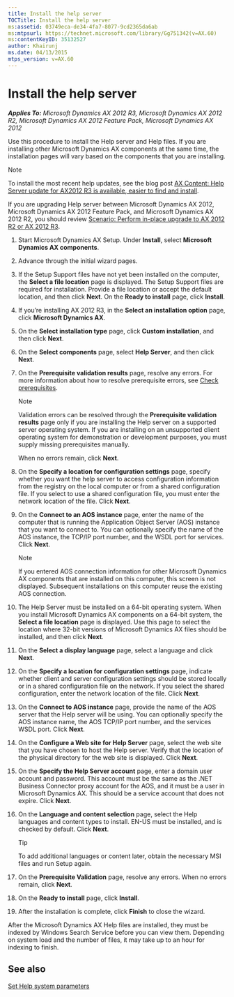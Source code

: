 ```yaml
---
title: Install the help server
TOCTitle: Install the help server
ms:assetid: 03749eca-de34-4fa7-8077-9cd2365da6ab
ms:mtpsurl: https://technet.microsoft.com/library/Gg751342(v=AX.60)
ms:contentKeyID: 35132527
author: Khairunj
ms.date: 04/13/2015
mtps_version: v=AX.60
---
```


# Install the help server 


_**Applies To:** Microsoft Dynamics AX 2012 R3, Microsoft Dynamics AX 2012 R2, Microsoft Dynamics AX 2012 Feature Pack, Microsoft Dynamics AX 2012_

Use this procedure to install the Help server and Help files. If you are installing other Microsoft Dynamics AX components at the same time, the installation pages will vary based on the components that you are installing.


> [!NOTE]
> <P>To install the most recent help updates, see the blog post <A href="https://blogs.msdn.com/b/axsupport/archive/2015/02/02/ax-content-help-server-update-for-ax2012-r3-is-available-easier-to-find-and-install.aspx">AX Content: Help Server update for AX2012 R3 is available, easier to find and install</A>.</P>
> <P>If you are upgrading Help server between Microsoft Dynamics AX 2012, Microsoft Dynamics AX 2012 Feature Pack, and Microsoft Dynamics AX 2012 R2, you should review <A href="scenario-perform-in-place-upgrade-to-ax-2012-r2-or-ax-2012-r3.md">Scenario: Perform in-place upgrade to AX 2012 R2 or AX 2012 R3</A>.</P>



1.  Start Microsoft Dynamics AX Setup. Under **Install**, select **Microsoft Dynamics AX components**.

2.  Advance through the initial wizard pages.

3.  If the Setup Support files have not yet been installed on the computer, the **Select a file location** page is displayed. The Setup Support files are required for installation. Provide a file location or accept the default location, and then click **Next**. On the **Ready to install** page, click **Install**.

4.  If you’re installing AX 2012 R3, in the **Select an installation option** page, click **Microsoft Dynamics AX**.

5.  On the **Select installation type** page, click **Custom installation**, and then click **Next**.

6.  On the **Select components** page, select **Help Server**, and then click **Next**.

7.  On the **Prerequisite validation results** page, resolve any errors. For more information about how to resolve prerequisite errors, see [Check prerequisites](check-prerequisites.md).
    

    > [!NOTE]
    > <P>Validation errors can be resolved through the <STRONG>Prerequisite validation results</STRONG> page only if you are installing the Help server on a supported server operating system. If you are installing on an unsupported client operating system for demonstration or development purposes, you must supply missing prerequisites manually.</P>

    
    When no errors remain, click **Next**.

8.  On the **Specify a location for configuration settings** page, specify whether you want the help server to access configuration information from the registry on the local computer or from a shared configuration file. If you select to use a shared configuration file, you must enter the network location of the file. Click **Next**.

9.  On the **Connect to an AOS instance** page, enter the name of the computer that is running the Application Object Server (AOS) instance that you want to connect to. You can optionally specify the name of the AOS instance, the TCP/IP port number, and the WSDL port for services. Click **Next**.
    

    > [!NOTE]
    > <P>If you entered AOS connection information for other Microsoft Dynamics AX components that are installed on this computer, this screen is not displayed. Subsequent installations on this computer reuse the existing AOS connection.</P>



10. The Help Server must be installed on a 64-bit operating system. When you install Microsoft Dynamics AX components on a 64-bit system, the **Select a file location** page is displayed. Use this page to select the location where 32-bit versions of Microsoft Dynamics AX files should be installed, and then click **Next**.

11. On the **Select a display language** page, select a language and click **Next**.

12. On the **Specify a location for configuration settings** page, indicate whether client and server configuration settings should be stored locally or in a shared configuration file on the network. If you select the shared configuration, enter the network location of the file. Click **Next**.

13. On the **Connect to AOS instance** page, provide the name of the AOS server that the Help server will be using. You can optionally specify the AOS instance name, the AOS TCP/IP port number, and the services WSDL port. Click **Next**.

14. On the **Configure a Web site for Help Server** page, select the web site that you have chosen to host the Help server. Verify that the location of the physical directory for the web site is displayed. Click **Next**.

15. On the **Specify the Help Server account** page, enter a domain user account and password. This account must be the same as the .NET Business Connector proxy account for the AOS, and it must be a user in Microsoft Dynamics AX. This should be a service account that does not expire. Click **Next**.

16. On the **Language and content selection** page, select the Help languages and content types to install. EN-US must be installed, and is checked by default. Click **Next**.
    

    > [!TIP]
    > <P>To add additional languages or content later, obtain the necessary MSI files and run Setup again.</P>



17. On the **Prerequisite Validation** page, resolve any errors. When no errors remain, click **Next**.

18. On the **Ready to install** page, click **Install**.

19. After the installation is complete, click **Finish** to close the wizard.

After the Microsoft Dynamics AX Help files are installed, they must be indexed by Windows Search Service before you can view them. Depending on system load and the number of files, it may take up to an hour for indexing to finish.

## See also

[Set Help system parameters](set-help-system-parameters.md)

  


